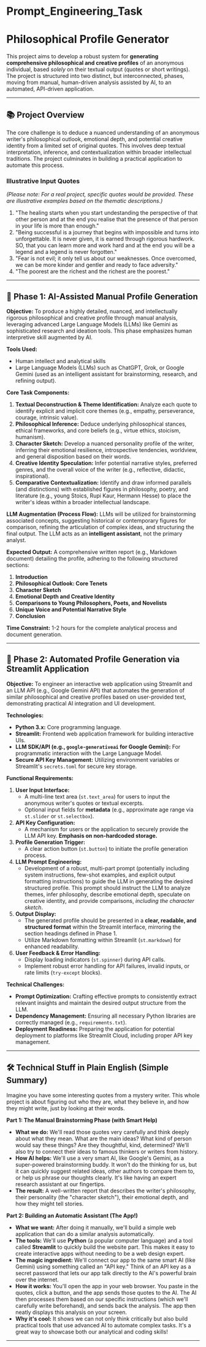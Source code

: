 # Prompt_Engineering_Task
# Philosophical Profile Generator

This project aims to develop a robust system for **generating comprehensive philosophical and creative profiles** of an anonymous individual, based *solely* on their textual output (quotes or short writings). The project is structured into two distinct, but interconnected, phases, moving from manual, human-driven analysis assisted by AI, to an automated, API-driven application.

---

## 📚 Project Overview

The core challenge is to deduce a nuanced understanding of an anonymous writer's philosophical outlook, emotional depth, and potential creative identity from a limited set of original quotes. This involves deep textual interpretation, inference, and contextualization within broader intellectual traditions. The project culminates in building a practical application to automate this process.

### Illustrative Input Quotes

*(Please note: For a real project, specific quotes would be provided. These are illustrative examples based on the thematic descriptions.)*

1.  "The healing starts when you start undestanding the perspective of that other person and at the end you realise that the presence of that person in your life is more than enough."
2.  "Being successful is a journey that begins with impossible and turns into unforgettable. It is never given, it is earned through rigorous hardwork. SO, that you can learn more and work hard and at the end you will be a legend and a legend is never forgotten."
3.  "Fear is not evil; it only tell us about our weaknesses. Once overcomed, we can be more kinder and gentler and ready to face adversity."
4.  "The poorest are the richest and the richest are the poorest."

---

## 🎯 Phase 1: AI-Assisted Manual Profile Generation

**Objective:** To produce a highly detailed, nuanced, and intellectually rigorous philosophical and creative profile through manual analysis, leveraging advanced Large Language Models (LLMs) like Gemini as sophisticated research and ideation tools. This phase emphasizes human interpretive skill augmented by AI.

**Tools Used:**
* Human intellect and analytical skills
* Large Language Models (LLMs) such as ChatGPT, Grok, or Google Gemini (used as an intelligent assistant for brainstorming, research, and refining output).

**Core Task Components:**

1.  **Textual Deconstruction & Theme Identification:** Analyze each quote to identify explicit and implicit core themes (e.g., empathy, perseverance, courage, intrinsic value).
2.  **Philosophical Inference:** Deduce underlying philosophical stances, ethical frameworks, and core beliefs (e.g., virtue ethics, stoicism, humanism).
3.  **Character Sketch:** Develop a nuanced personality profile of the writer, inferring their emotional resilience, introspective tendencies, worldview, and general disposition based on their words.
4.  **Creative Identity Speculation:** Infer potential narrative styles, preferred genres, and the overall voice of the writer (e.g., reflective, didactic, inspirational).
5.  **Comparative Contextualization:** Identify and draw informed parallels (and distinctions) with established figures in philosophy, poetry, and literature (e.g., young Stoics, Rupi Kaur, Hermann Hesse) to place the writer's ideas within a broader intellectual landscape.

**LLM Augmentation (Process Flow):**
LLMs will be utilized for brainstorming associated concepts, suggesting historical or contemporary figures for comparison, refining the articulation of complex ideas, and structuring the final output. The LLM acts as an **intelligent assistant**, not the primary analyst.

**Expected Output:** A comprehensive written report (e.g., Markdown document) detailing the profile, adhering to the following structured sections:

1.  **Introduction**
2.  **Philosophical Outlook: Core Tenets**
3.  **Character Sketch**
4.  **Emotional Depth and Creative Identity**
5.  **Comparisons to Young Philosophers, Poets, and Novelists**
6.  **Unique Voice and Potential Narrative Style**
7.  **Conclusion**

**Time Constraint:** 1-2 hours for the complete analytical process and document generation.

---

## 🚀 Phase 2: Automated Profile Generation via Streamlit Application

**Objective:** To engineer an interactive web application using Streamlit and an LLM API (e.g., Google Gemini API) that automates the generation of similar philosophical and creative profiles based on user-provided text, demonstrating practical AI integration and UI development.

**Technologies:**
* **Python 3.x:** Core programming language.
* **Streamlit:** Frontend web application framework for building interactive UIs.
* **LLM SDK/API (e.g., `google-generativeai` for Google Gemini):** For programmatic interaction with the Large Language Model.
* **Secure API Key Management:** Utilizing environment variables or Streamlit's `secrets.toml` for secure key storage.

**Functional Requirements:**

1.  **User Input Interface:**
    * A multi-line text area (`st.text_area`) for users to input the anonymous writer's quotes or textual excerpts.
    * Optional input fields for **metadata** (e.g., approximate age range via `st.slider` or `st.selectbox`).
2.  **API Key Configuration:**
    * A mechanism for users or the application to securely provide the LLM API key. **Emphasis on non-hardcoded storage.**
3.  **Profile Generation Trigger:**
    * A clear action button (`st.button`) to initiate the profile generation process.
4.  **LLM Prompt Engineering:**
    * Development of a robust, multi-part prompt (potentially including system instructions, few-shot examples, and explicit output formatting instructions) to guide the LLM in generating the desired structured profile. This prompt should instruct the LLM to analyze themes, infer philosophy, describe emotional depth, speculate on creative identity, and provide comparisons, *including the character sketch*.
5.  **Output Display:**
    * The generated profile should be presented in a **clear, readable, and structured format** within the Streamlit interface, mirroring the section headings defined in Phase 1.
    * Utilize Markdown formatting within Streamlit (`st.markdown`) for enhanced readability.
6.  **User Feedback & Error Handling:**
    * Display loading indicators (`st.spinner`) during API calls.
    * Implement robust error handling for API failures, invalid inputs, or rate limits (`try-except` blocks).

**Technical Challenges:**

* **Prompt Optimization:** Crafting effective prompts to consistently extract relevant insights and maintain the desired output structure from the LLM.
* **Dependency Management:** Ensuring all necessary Python libraries are correctly managed (e.g., `requirements.txt`).
* **Deployment Readiness:** Preparing the application for potential deployment to platforms like Streamlit Cloud, including proper API key management.

---

## 🛠 Technical Stuff in Plain English (Simple Summary)

Imagine you have some interesting quotes from a mystery writer. This whole project is about figuring out who they are, what they believe in, and how they might write, just by looking at their words.

**Part 1: The Manual Brainstorming Phase (with Smart Help)**

* **What we do:** We'll read those quotes very carefully and think deeply about what they mean. What are the main ideas? What kind of person would say these things? Are they thoughtful, kind, determined? We'll also try to connect their ideas to famous thinkers or writers from history.
* **How AI helps:** We'll use a very smart AI, like Google's Gemini, as a super-powered brainstorming buddy. It won't do the thinking for us, but it can quickly suggest related ideas, other authors to compare them to, or help us phrase our thoughts clearly. It's like having an expert research assistant at our fingertips.
* **The result:** A well-written report that describes the writer's philosophy, their personality (the "character sketch"), their emotional depth, and how they might tell stories.

**Part 2: Building an Automatic Assistant (The App!)**

* **What we want:** After doing it manually, we'll build a simple web application that can do a similar analysis automatically.
* **The tools:** We'll use **Python** (a popular computer language) and a tool called **Streamlit** to quickly build the website part. This makes it easy to create interactive apps without needing to be a web design expert.
* **The magic ingredient:** We'll connect our app to the same smart AI (like Gemini) using something called an "API key." Think of an API key as a secret password that lets our app talk directly to the AI's powerful brain over the internet.
* **How it works:** You'll open the app in your web browser. You paste in the quotes, click a button, and the app sends those quotes to the AI. The AI then processes them based on our specific instructions (which we'll carefully write beforehand), and sends back the analysis. The app then neatly displays this analysis on your screen.
* **Why it's cool:** It shows we can not only think critically but also build practical tools that use advanced AI to automate complex tasks. It's a great way to showcase both our analytical and coding skills!

---
